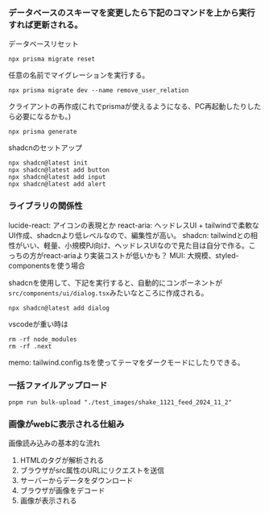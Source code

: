 ### データベースのスキーマを変更したら下記のコマンドを上から実行すれば更新される。

データベースリセット
```
npx prisma migrate reset
```

任意の名前でマイグレーションを実行する。
```
npx prisma migrate dev --name remove_user_relation
```
クライアントの再作成(これでprismaが使えるようになる、PC再起動したりしたら必要になるかも。)
```
npx prisma generate
```


shadcnのセットアップ
```
npx shadcn@latest init
npx shadcn@latest add button
npx shadcn@latest add input 
npx shadcn@latest add alert
```

### ライブラリの関係性

lucide-react: アイコンの表現とか
react-aria: ヘッドレスUI + tailwindで柔軟なUI作成、shadcnより低レベルなので、編集性が高い。
shadcn: tailwindとの相性がいい、軽量、小規模PJ向け、ヘッドレスUIなので見た目は自分で作る。こっちの方がreact-ariaより実装コストが低いかも？
MUI: 大規模、styled-componentsを使う場合

shadcnを使用して、下記を実行すると、自動的にコンポーネントが```src/components/ui/dialog.tsx```みたいなところに作成される。
```
npx shadcn@latest add dialog
```

vscodeが重い時は
```
rm -rf node_modules
rm -rf .next
```

memo:
tailwind.config.tsを使ってテーマをダークモードにしたりできる。


### 一括ファイルアップロード

```
pnpm run bulk-upload "./test_images/shake_1121_feed_2024_11_2"
```


### 画像がwebに表示される仕組み


画像読み込みの基本的な流れ

1. HTMLの<img>タグが解析される
1. ブラウザがsrc属性のURLにリクエストを送信
1. サーバーからデータをダウンロード
1. ブラウザが画像をデコード
1. 画像が表示される
